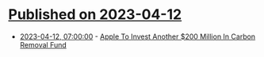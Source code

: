 # [Published on 2023-04-12](index.md)

* [2023-04-12, 07:00:00](https://apple.slashdot.org/story/23/04/11/2250218/apple-to-invest-another-200-million-in-carbon-removal-fund?utm_source=rss1.0mainlinkanon&utm_medium=feed) - [Apple To Invest Another $200 Million In Carbon Removal Fund](https://apple.slashdot.org/story/23/04/11/2250218/apple-to-invest-another-200-million-in-carbon-removal-fund?utm_source=rss1.0mainlinkanon&utm_medium=feed)
